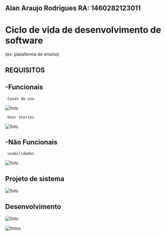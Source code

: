 ## Alan Araujo Rodrigues RA: 1460282123011

# Ciclo de vida de desenvolvimento de software 
(ex: plataforma de ensino)

## REQUISITOS

   ## -Funcionais
    
     Casos de uso

![foto](https://github.com/alantrs/Bertoti/blob/6268d0347b98a60f70be64f4056fdd81f89a0d3f/engenharia%20de%20software/engenharia%20de%20software/funcionais.png)

     User stories 
 
![foto](https://github.com/alantrs/Bertoti/blob/a8c788f56933786f70b1b771357e2ceca4a5fece/engenharia%20de%20software/engenharia%20de%20software/Cards%20(2).png)

     
   ## -Não Funcionais
    
     usabilidades 

![foto](https://github.com/alantrs/Bertoti/blob/a980a6af556864a960c36d5d1bb3c21b7f0b0971/engenharia%20de%20software/engenharia%20de%20software/N%C3%A3o%20funcionais.jpeg)


## Projeto de sistema

![foto](https://github.com/alantrs/Bertoti/blob/a402c0826d0851aae412e6fb62093151dca76e77/engenharia%20de%20software/engenharia%20de%20software/Projeto%20de%20sistema.png)

## Desenvolvimento

![foto](https://github.com/alantrs/Bertoti/blob/903322fd95517c9d5d3c8e247cad54438e064d07/engenharia%20de%20software/engenharia%20de%20software/imagens/plataformadeensino.png)

![fotos](https://github.com/alantrs/Bertoti/blob/9b62f0b9449b1cb7de7fc5e03120ec2c4981099c/engenharia%20de%20software/engenharia%20de%20software/imagens/disciplinacodigo.png)
